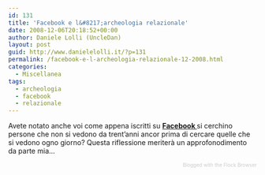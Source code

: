 ```yaml
---
id: 131
title: 'Facebook e l&#8217;archeologia relazionale'
date: 2008-12-06T20:18:52+00:00
author: Daniele Lolli (UncleDan)
layout: post
guid: http://www.danielelolli.it/?p=131
permalink: /facebook-e-l-archeologia-relazionale-12-2008.html
categories:
  - Miscellanea
tags:
  - archeologia
  - facebook
  - relazionale
---
```

Avete notato anche voi come appena iscritti su [<span style="font-weight: bold;">Facebook </span>](http://www.facebook.com)si cerchino persone che non si vedono da trent&#8217;anni ancor prima di cercare quelle che si vedono ogno giorno? Questa riflessione meriterà un approfonodimento da parte mia&#8230;

<div class="flockcredit" style="text-align: right; color: #CCC; font-size: x-small;">
  Blogged with the Flock Browser
</div>